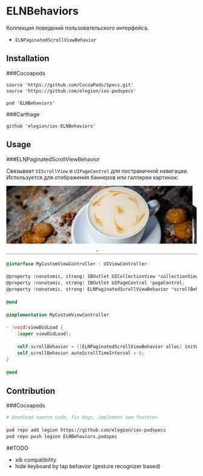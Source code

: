 # ELNBehaviors

Коллекция поведений пользовательского интерфейса.

- `ELNPaginatedScrollViewBehavior`

## Installation

###Cocoapods

```
source 'https://github.com/CocoaPods/Specs.git'
source 'https://github.com/elegion/ios-podspecs'

pod 'ELNBehaviors' 
```

###Carthage

```
github 'elegion/ios-ELNBehaviors'
```

## Usage 

###ELNPaginatedScrollViewBehavior

Связывает `UIScrollView` и `UIPageControl` для постраничной навигации. Используется для отображения баннеров или галлереи картинок:

![scroll](scroll.gif)

```objective-c
@interface MyCustomViewController : UIViewController 

@property (nonatomic, strong) IBOutlet UICollectionView *collectionView;
@property (nonatomic, strong) IBOutlet UIPageControl *pageControl;
@property (nonatomic, strong) ELNPaginatedScrollViewBehavior *scrollBehavior;

@end

@implementation MyCustomViewController

- (void)viewDidLoad {
	[super viewDidLoad];

    self.scrollBehavior = [[ELNPaginatedScrollViewBehavior alloc] initWithPageControl:self.pageControl scrollView:self.collectionView];
    self.scrollBehavior.autoScrollTimeInterval = 8;
}

@end
```

## Contribution

###Cocoapods

```sh
# download source code, fix bugs, implement new features

pod repo add legion https://github.com/elegion/ios-podspecs
pod repo push legion ELNBehaviors.podspec
```

##TODO

- xib compatibility
- hide keyboard by tap behavior (gesture recognizer based)